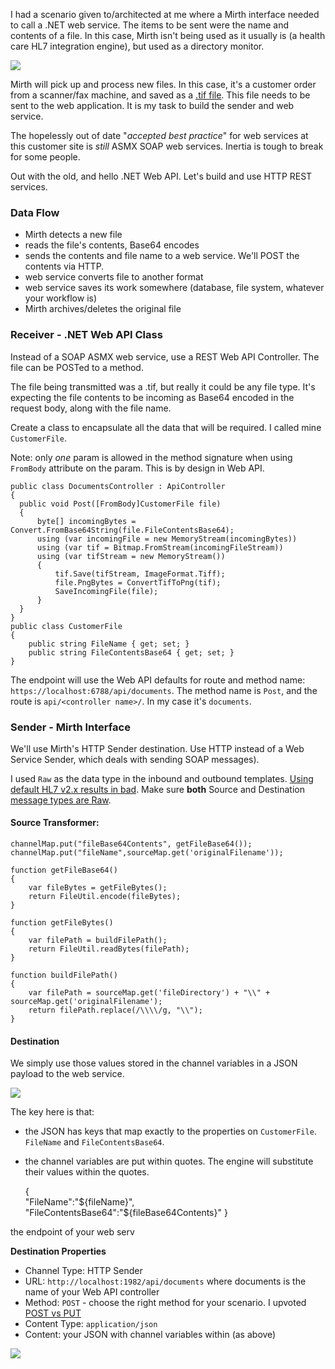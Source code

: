 <!--{Title:"Calling ASP.NET REST Web API From Mirth Connect",Intro:"Here's how I created a REST web service for consumption by a Mirth Connect interface. Spoiler: it's easy.",PublishedOn:"03-Apr-2015"}-->

I had a scenario given to/architected at me where a Mirth interface needed to call a .NET web service. The items to be sent were the name and contents of a file. In this case, Mirth isn't being used as it usually is (a health care HL7 integration engine), but used as a directory monitor. 

![](http://i.imgur.com/iRwmapV.jpg)

Mirth will pick up and process new files. In this case, it's a customer order from a scanner/fax machine, and saved as a [.tif file](https://en.wikipedia.org/wiki/Tagged_Image_File_Format). This file needs to be sent to the web application. It is my task to build the sender and web service.

The hopelessly out of date "*accepted best practice*" for web services at this customer site is *still* ASMX SOAP web services. Inertia is tough to break for some people. 

Out with the old, and hello .NET Web API. Let's build and use HTTP REST services.

### Data Flow

- Mirth detects a new file
- reads the file's contents, Base64 encodes
- sends the contents and file name to a web service. We'll POST the contents via HTTP.
- web service converts file to another format
- web service saves its work somewhere (database, file system, whatever your workflow is)
- Mirth archives/deletes the original file

### Receiver - .NET Web API Class

Instead of a SOAP ASMX web service, use a REST Web API Controller. The file can be POSTed to a method.

The file being transmitted was a .tif, but really it could be any file type. It's expecting the file contents to be incoming as Base64 encoded in the request body, along with the file name. 

Create a class to encapsulate all the data that will be required. I called mine `CustomerFile`.

Note: only *one* param is allowed in the method signature when using `FromBody` attribute on the param. This is by design in Web API.

    public class DocumentsController : ApiController
    {
      public void Post([FromBody]CustomerFile file)
      {
          byte[] incomingBytes = Convert.FromBase64String(file.FileContentsBase64);
          using (var incomingFile = new MemoryStream(incomingBytes))
          using (var tif = Bitmap.FromStream(incomingFileStream))
          using (var tifStream = new MemoryStream())
          {
              tif.Save(tifStream, ImageFormat.Tiff);
              file.PngBytes = ConvertTifToPng(tif);
              SaveIncomingFile(file);
          }
      }
    }
    public class CustomerFile
    {
        public string FileName { get; set; }
        public string FileContentsBase64 { get; set; }
    }
    
The endpoint will use the Web API defaults for route and method name: `https://localhost:6788/api/documents`. The method name is `Post`, and the route is `api/<controller name>/`. In my case it's `documents`.

### Sender - Mirth Interface

We'll use Mirth's HTTP Sender destination. Use HTTP instead of a Web Service Sender, which deals with sending SOAP messages).

I used `Raw` as the data type in the inbound and outbound templates. [Using default HL7 v2.x results in bad](http://i.imgur.com/V9rDdpm.png). Make sure **both** Source and Destination [message types are Raw](http://i.imgur.com/T8mAljT.jpg).

#### Source Transformer:

    channelMap.put("fileBase64Contents", getFileBase64());
    channelMap.put("fileName",sourceMap.get('originalFilename'));
    
    function getFileBase64()
    {
    	var fileBytes = getFileBytes();
    	return FileUtil.encode(fileBytes);
    }
    
    function getFileBytes()
    {
    	var filePath = buildFilePath(); 
    	return FileUtil.readBytes(filePath);
    }
    
    function buildFilePath()
    {
    	var filePath = sourceMap.get('fileDirectory') + "\\" + sourceMap.get('originalFilename');
    	return filePath.replace(/\\\\/g, "\\");
    }


#### Destination

We simply use those values stored in the channel variables in a JSON payload to the web service.

![](http://i.imgur.com/ExR8gxQ.jpg)

The key here is that:

- the JSON has keys that map exactly to the properties on `CustomerFile`. `FileName` and `FileContentsBase64`.
- the channel variables are put within quotes. The engine will substitute their values within the quotes.


    {  
      "FileName":"${fileName}", 
      "FileContentsBase64":"${fileBase64Contents}"
    }

the endpoint of your web serv

**Destination Properties**

- Channel Type: HTTP Sender
- URL: `http://localhost:1982/api/documents` where documents is the name of your Web API controller
- Method: `POST` - choose the right method for your scenario. I upvoted [POST vs PUT](http://stackoverflow.com/questions/630453/put-vs-post-in-rest)
- Content Type: `application/json`
- Content: your JSON with channel variables within (as above)


![](http://i.imgur.com/q63ikmc.jpg)
